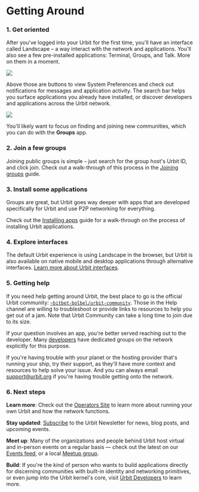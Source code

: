 # Getting Around

### 1. Get oriented

After you've logged into your Urbit for the first time, you'll have an interface called Landscape – a way interact with the network and applications.  You'll also see a few pre-installed applications: Terminal, Groups, and Talk. More on them in a moment.

![](https://media.urbit.org/site/getting-started/get-oriented.png)

Above those are buttons to view System Preferences and check out notifications for messages and application activity. The search bar helps you surface applications you already have installed, or discover developers and applications across the Urbit network.

![](https://media.urbit.org/site/getting-started/about-system.png)

You'll likely want to focus on finding and joining new communities, which you can do with the **Groups** app.

### 2. Join a few groups

Joining public groups is simple – just search for the group host's Urbit ID, and click join. Check out a walk-through of this process in the [Joining groups](joining-groups.md) guide.

### 3. Install some applications

Groups are great, but Urbit goes way deeper with apps that are developed specifically for Urbit and use P2P networking for everything.

Check out the [Installing apps](installing-applications.md) guide for a walk-through on the process of installing Urbit applications.


### 4.  Explore interfaces

The default Urbit experience is using Landscape in the browser, but Urbit is also available on native mobile and desktop applications through alternative interfaces.  [Learn more about Urbit interfaces](interfaces.md).


### 5. Getting help

If you need help getting around Urbit, the best place to go is the official Urbit community: [`~bitbet-bolbel/urbit-community`](https://urbit.org/groups/~bitbet-bolbel/urbit-community). Those in the Help channel are willing to troubleshoot or provide links to resources to help you get out of a jam.  Note that Urbit Community can take a long time to join due to its size.

If your question involves an app, you're better served reaching out to the developer. Many [developers](https://urbit.org/ecosystem?type=organizations) have dedicated groups on the network explicitly for this purpose.

If you're having trouble with your planet or the hosting provider that's running your ship, try their support, as they'll have more context and resources to help solve your issue.  And you can always email support@urbit.org if you're having trouble getting onto the network.



### 6. Next steps


**Learn more**: Check out the [Operators Site](https://operators.urbit.org/) to learn more about running your own Urbit and how the network functions.

**Stay updated**: [Subscribe](https://urbit.us11.list-manage.com/subscribe/post?u=972a03db9e0c6c25bb58de8c8&id=be143888d2) to the Urbit Newsletter for news, blog posts, and upcoming events.

**Meet up**: Many of the organizations and people behind Urbit host virtual and in-person events on a regular basis — check out the latest on our [Events feed](/events/), or a local [Meetup group](https://urbit.org/ecosystem?type=communities).

**Build**: If you're the kind of person who wants to build applications directly for discerning communities with built-in identity and networking primitives, or even jump into the Urbit kernel's core, visit [Urbit Developers](https://developers.urbit.org/) to learn more.
